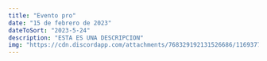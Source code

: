 ```yaml
---
title: "Evento pro" 
date: "15 de febrero de 2023" 
dateToSort: "2023-5-24"
description: "ESTA ES UNA DESCRIPCION"
img: "https://cdn.discordapp.com/attachments/768329192131526686/1169377820896678008/image.png ex=65552ef6&is=6542b9f6&hm=46df3992ed5e03fac793d6166f932f3176a1ece5a77a14011891ba91c7e1901c&"
---
```

